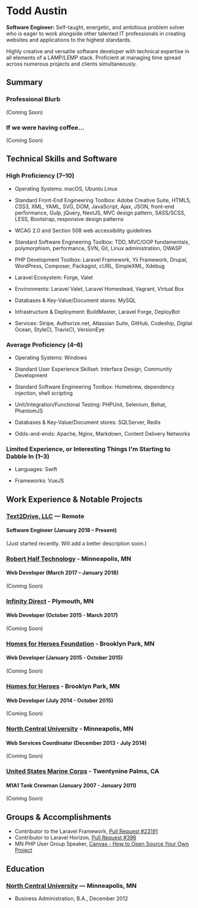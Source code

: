 # Todd Austin


**Software Engineer:** Self-taught, energetic, and ambitious problem solver who is eager to work alongside other talented IT professionals in creating websites and applications to the highest standards.

Highly creative and versatile software developer with technical expertise in all elements of a LAMP/LEMP stack. Proficient at managing time spread across numerous projects and clients simultaneously.

## Summary

### Professional Blurb

(Coming Soon)

### If we were having coffee…

(Coming Soon)

## Technical Skills and Software

### High Proficiency (7–10)

* Operating Systems: macOS, Ubuntu Linux

* Standard Front-End Engineering Toolbox: Adobe Creative Suite, HTML5, CSS3, XML, YAML, SVG, DOM, JavaScript, Ajax, JSON, front-end performance, Gulp, jQuery, NextJS, MVC design pattern, SASS/SCSS, LESS, Bootstrap, responsive design patterns

* WCAG 2.0 and Section 508 web accessibility guidelines

* Standard Software Engineering Toolbox: TDD, MVC/OOP fundamentals, polymorphism, performance, SVN, Git, Linux administration, OWASP

* PHP Development Toolbox: Laravel Framework, Yii Framework, Drupal, WordPress, Composer, Packagist, cURL, SimpleXML, Xdebug

* Laravel Ecosystem: Forge, Valet

* Environments: Laravel Valet, Laravel Homestead, Vagrant, Virtual Box

* Databases & Key-Value/Document stores: MySQL

* Infrastructure & Deployment: BuildMaster, Laravel Forge, DeployBot

* Services: Stripe, Authorize.net, Atlassian Suite, GitHub, Codeship, Digital Ocean, StyleCI, TravisCI, VersionEye

### Average Proficiency (4–6)

* Operating Systems: Windows

* Standard User Experience Skillset: Interface Design, Community Development

* Standard Software Engineering Toolbox: Homebrew, dependency injection, shell scripting

* Unit/Integration/Functional Testing: PHPUnit, Selenium, Behat, PhantomJS

* Databases & Key-Value/Document stores: SQLServer, Redis

* Odds-and-ends: Apache, Nginx, Markdown, Content Delivery Networks

### Limited Experience, or Interesting Things I'm Starting to Dabble In (1–3)

* Languages: Swift

* Frameworks: VueJS

## Work Experience & Notable Projects

### [Text2Drive, LLC](https://text2drive.com) — Remote
#### Software Engineer (January 2018 – Present)

(Just started recently. Will add a better description soon.)

### [Robert Half Technology](https://www.roberthalf.com) - Minneapolis, MN
#### Web Developer (March 2017 – January 2018)

(Coming Soon)

### [Infinity Direct](https://infinitydirect.com) - Plymouth, MN
#### Web Developer (October 2015 - March 2017)

(Coming Soon)

### [Homes for Heroes Foundation](https://www.homesforheroesfoundation.org) - Brooklyn Park, MN
#### Web Developer (January 2015 - October 2015)

(Coming Soon)

### [Homes for Heroes](https://www.homesforheroes.com) - Brooklyn Park, MN
#### Web Developer (July 2014 - October 2015)

(Coming Soon)

### [North Central University](https://www.northcentral.edu) - Minneapolis, MN
#### Web Services Coordinator (December 2013 - July 2014)

(Coming Soon)

### [United States Marine Corps](http://www.marines.mil) - Twentynine Palms, CA
#### M1A1 Tank Crewman (January 2007 - January 2011)

(Coming Soon)

## Groups & Accomplishments

- Contributor to the Laravel Framework, [Pull Request #23191](https://github.com/laravel/framework/pull/23191)
- Contributor to Laravel Horizon, [Pull Request #396](https://github.com/laravel/horizon/pull/396)
- MN PHP User Group Speaker, [Canvas - How to Open Source Your Own Project](https://speakerdeck.com/austintoddj/canvas)

## Education

### [North Central University](https://www.northcentral.edu) — Minneapolis, MN

* Business Administration, B.A., December 2012
